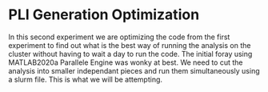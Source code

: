 # PLI Generation Optimization
In this second experiment we are optimizing the code from the first experiment to find out what is the best way of running the analysis on the cluster without having to wait a day to run the code. The initial foray using MATLAB2020a Parallele Engine was wonky at best. We need to cut the analysis into smaller independant pieces and run them simultaneously using a slurm file. This is what we will  be attempting.